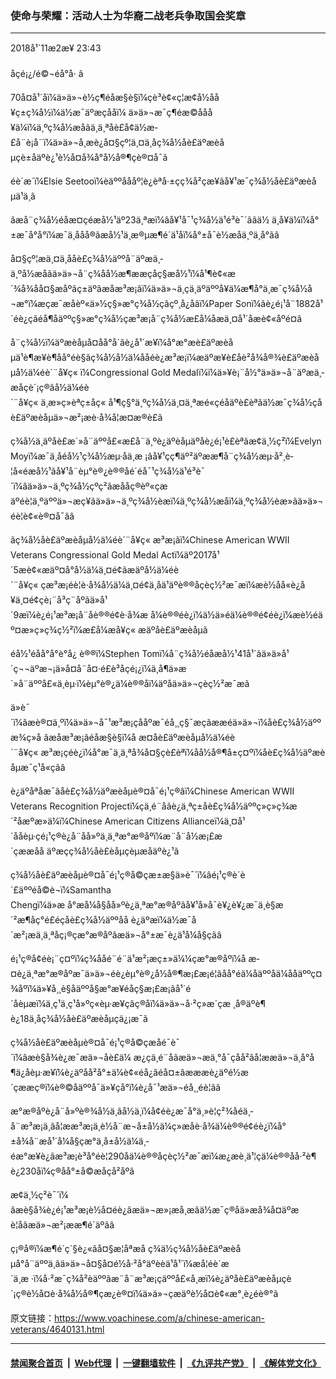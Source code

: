 ### 使命与荣耀：活动人士为华裔二战老兵争取国会奖章
------------------------

<div class="published">
 <span class="date" title="ä¸­å½æ¶é´">
  <time datetime="2018-11-02T23:43:53+08:00">
   2018å¹´11æ2æ¥ 23:43
  </time>
 </span>
</div>
<br/>
<div class="wsw">
 <span class="dateline">
  åçé¡¿/é©¬éå°å· â
 </span>
 <p>
  70å¤å¹´åï¼ä»ä»¬è½ç¶é­åæ­§è§ï¼çè³è¢«ç¦æ­¢å½åå¥ç±ç¾å½ï¼ä½æ¯äºæçååï¼ ä»ä»¬æ¯ç¶éæ©ååå¥ä¼ï¼ä¸ºç¾å½æåãä¸ä¸ªåè£å¢ä½æ­£å¨è¡å¨ï¼ä»ä»¬å¸æè¿å¤§çº¦ä¸¤ä¸åç¾å½åè£äºæèåµçè±åäºè¿¹è½å¤å¾å°å½å®¶çè®¤å¯ã
 </p>
 <p>
  éè´æ´ï¼Elsie Seetooï¼èäººåååº¦è¿èªå·±çç¾å²çæ¥ãå¥¹æ¯ç¾å½åè£äºæèåµä¹ä¸ã
 </p>
 <p>
  âæå¨ç¾å½éåæ¤çéæå½¹äº23ä¸ªæï¼âå¥¹å¯¹ç¾å½ä¹é³è¯´ãâä½ ä¸å¥ä¼ï¼å°±æ¯å°å°ï¼æ¯ä¸ååå®ãæå½¹ä¸æ®µæ¶é´ä¹åï¼å°±å¯è½æåä¸ºä¸­å°ãâ
 </p>
 <p>
  å¤§çº¦æä¸¤ä¸ååè£ç¾å½äººå¨äºæä¸­ä¸ºå½æåãä»ä»¬å¨ç¾åå½æ¶ææçåç§æå½¹ï¼å¹¶è¢«æ´¾å¾åå¤§æåºãç±äºãæåæ³æ¡ãï¼ä»ä»¬ä¸­çä¸äºäººå¥ä¼æ¶å°ä¸æ¯ç¾å½å¬æ°ï¼æçæ¯æåèº«ä»½ç§»æ°ç¾å½çâçº¸å¿å­âï¼Paper Sonï¼ãè¿é¡¹å¨1882å¹´éè¿çãéå¶åäººç§»æ°ç¾å½çæ³æ¡å¨ç¾å½æ­£å¼åæä¸¤å¹´åæè¢«åºé¤ã
 </p>
 <p>
  å¨ç¾å½ï¼äºæèåµå¤åå°å´ãè¿å¹´æ¥ï¼å°æ°æè£äºæèåµä¹è¶æ¥è¶åå°éè§ãç¾å½å½ä¼ååéè¿æ³æ¡ï¼æäºæ¥è£åè²å¾å®¾è£äºæèåµå½ä¼éè´¨å¥ç« ï¼Congressional Gold Medalï¼ï¼ä»¥è¡¨å½°ä»ä»¬å¨äºæä¸­æåçè´¡ç®ãå½ä¼éè´¨å¥ç« ä¸æ»ç»èªç±åç« å¹¶ç§°ä¸ºç¾å½ä¸¤ä¸ªæé«çéåäºè£èªãä½æ¯ç¾å½çåè£äºæèåµä»¬æ²¡æè·å¾å¦æ­¤æ®è£ã
 </p>
 <p>
  ç¾å½ä¸äºåè£æ´»å¨äººå£«æ­£å¨ä¸ºè¿äºèåµäºåè¿é¡¹è£èªãæ¢ä¸½ç²ï¼Evelyn Moyï¼æ¯ä¸åéå½¹ç¾å½æµ·åä¸­æ ¡ãå¥¹çç¶äº²äºææ¶å¨ç¾å½æµ·å²¸è­¦å«éæå½¹ãå¥¹å¨èµ°è®¿è®®åé´éå¯¹ç¾å½ä¹é³è¯´ï¼âä»ä»¬ä¸ºç¾å½çºç²ãæååç®èº«çæäºéè¦ä¸ºäººä»¬æç¥ãä»ä»¬ä¸ºç¾å½èæï¼ä¸ºç¾å½æåï¼ä¸ºç¾å½èæ­»ãä»ä»¬éè¦è¢«è®¤å¯ãâ
 </p>
 <p>
  ãç¾å½åè£äºæèåµå½ä¼éè´¨å¥ç« æ³æ¡ãï¼Chinese American WWII Veterans Congressional Gold Medal Actï¼äº2017å¹´5æè¢«æäº¤å°å½ä¼ä¸¤é¢ãæäºå½ä¼éè´¨å¥ç« çæ³æ¡éè¦è·å¾å½ä¼ä¸¤é¢ä¸åä¹äºè®®åçèç½²æ¯æï¼æè½åå«è¿å¥ä¸¤é¢çè¡¨å³ç¨åºãä»å¹´9æï¼è¿é¡¹æ³æ¡å¨åè®®é¢è·å¾æ å¼è®®éè¿ï¼ä½ä»éä¼è®®é¢éè¿ï¼æè½éäº¤æ»ç»ç­¾ç½²ï¼æ­£å¼æå¥ç« æäºåè£äºæèåµã
 </p>
 <p>
  éå½¹éåå°å°è°­å¿ è®®ï¼Stephen Tomï¼å¨ç¾å½éåæå½¹41å¹´ãä»ä»å¹´ç¬¬äºæ¬¡ä»å¤å¨å¤·é£è³åçé¡¿ï¼ä¸å¶ä»æ´»å¨äººå£«ä¸èµ·ï¼èµ°è®¿ä¼è®®åï¼äºåä»ä»¬çèç½²æ¯æã
 </p>
 <p>
  ä»è¯´ï¼âæè®¤ä¸ºï¼ä»ä»¬å¯¹æ³æ¡çååºæ¯éå¸¸ç§¯æçãææéä»ä»¬ï¼åè£ç¾å½äººæ¾ç»å ãæåæ³æ¡ãé­åæ­§è§ï¼å æ­¤åè£äºæèåµå½ä¼éè´¨å¥ç« æ³æ¡çéè¿ï¼å°æ¯ä¸ä¸ªå¾å¤§çè£èªï¼åå½å®¶å±ç¤ºï¼åè£ç¾å½äºæèåµæ¯ç¹å«çãâ
 </p>
 <p>
  è¿äºåªåæ¯âåè£ç¾å½äºæèåµè®¤å¯é¡¹ç®âï¼Chinese American WWII Veterans Recognition Projectï¼çä¸é¨åãè¿ä¸ªç±åè£ç¾å½äººç»ç»ç¾æ´²åæºæ»ä¼ï¼Chinese American Citizens Allianceï¼ä¸¤å¹´ååèµ·çé¡¹ç®è¿å¨åå»ºä¸ä¸ªæ°æ®åºï¼æ¨å¨å½æ¡£æ´çææåå äºæçç¾å½åè£èåµçèµæåäºè¿¹ã
 </p>
 <p>
  ç¾å½åè£äºæèåµè®¤å¯é¡¹ç®å©çæ±æ§ä»è¯´ï¼âé¡¹ç®è´è´£äººéå©è¬ï¼Samantha Chengï¼ä»æ å°æå¼å§åå»ºè¿ä¸ªæ°æ®åºãå¥¹å»å¯è¥¿è¥¿æ¯ä¸è§æ´²æ¶åç°é£éçåè£ç¾å½äººåå è¿äºæï¼ä½æ¯å´æ²¡æä¸ä¸ªåç¡®çæ°æ®åºãæä»¬å°±æ¯è¿ä¹å¼å§çãâ
 </p>
 <p>
  é¡¹ç®å¢éè¡¨ç¤ºï¼ç¾ååé¨é¨ä¹æ²¡æç±»ä¼¼çæ°æ®åºï¼å æ­¤è¿ä¸ªæ°æ®åºæ¯ä»ä»¬éè¿èµ°è®¿å½å®¶æ¡£æ¡é¦ãåå°éä¼åäººåä¼ååäººç¤¾åºï¼ä»¥å¸¸è§åäººå§æ°æ¥éåç§æ¡£æ¡ãå¹´é´åèµæï¼ä¸ç¹ä¸ç¹å»ºç«èµ·æ¥çãç®åï¼ä»ä»¬å·²ç»æ´çæ ¸å®äºè¶è¿18ä¸åç¾å½åè£äºæèåµçä¿¡æ¯ã
 </p>
 <p>
  ç¾å½åè£äºæèåµè®¤å¯é¡¹ç®å©çæåé¯è¯´ï¼âæè§å¾è¿æ¯æä»¬åè£ä¼ æ¿çä¸é¨åãæä»¬æä¸°å¯çåå²ãå¦ææä»¬ä¸å°å¶ä¿å­èµ·æ¥ï¼è¿äºåå²å°±ä¼è¢«éå¿ãéå¤±ãæææè¿äºé½æ´çææç®ï¼è®©åäººå¯ä»¥çå°ï¼è¿å¯¹æä»¬éå¸¸éè¦ãâ
 </p>
 <p>
  æ°æ®åºè¿å¨å»ºè®¾å½ä¸­ãå½ä¸ï¼å¢éè¿æ¯å°ä¸»è¦ç²¾åéä¸­å¨æ³æ¡ä¸ãå¦ææ³æ¡ä¸è½å¨æ¬å±å½ä¼ç»æåè·å¾ä¼è®®é¢éè¿ï¼å°±å¾å¨æå¹´å¼å§çæ°ä¸å±å½ä¼ä¸­éæ°æ¥è¿ãæ³æ¡è³å°éè¦290åä¼è®®åçèç½²æ¯æï¼æ¿æè¸ä¹¦çä¼è®®åå·²è¶è¿230åï¼ç®åå°±å©æåçå²åºã
 </p>
 <p>
  æ¢ä¸½ç²è¯´ï¼ âæè§å¾è¿é¡¹æ³æ¡è½å¤éè¿ãæä»¬æ»¡æå¸æãä½æ¯ç®åä»æå¾å¤äºæè¦åãæä»¬æ²¡ææ¶é´äºãâ
 </p>
 <p>
  ç¡®å®ï¼æ¶é´ç´§è¿«ãå¤§æ¦åªæå ç¾ä½ç¾å½åè£äºæèåµå°å¨äººä¸ãä»ä»¬å¤§å¤é½å·²å°äºèèä¹å¹´ï¼æå¦éè´æ´ä¸æ ·ï¼å·²æ¯ç¾å²èäººãæ¨å¨æ³æ¡çäººå£«å¸æï¼è¿äºåè£äºæèåµçè´¡ç®è½å¤è·å¾å½å®¶çæ¿è®¤ï¼ä»ä»¬çæäºè½å¤è¢«æ°¸è¿é­è®°ã
 </p>
</div>

原文链接：https://www.voachinese.com/a/chinese-american-veterans/4640131.html


------------------------
#### [禁闻聚合首页](https://github.com/gfw-breaker/banned-news/blob/master/README.md) &nbsp;|&nbsp; [Web代理](https://github.com/gfw-breaker/open-proxy/blob/master/README.md) &nbsp;|&nbsp;  [一键翻墙软件](https://github.com/gfw-breaker/nogfw/blob/master/README.md) &nbsp;|&nbsp; [《九评共产党》](https://github.com/gfw-breaker/9ping.md/blob/master/README.md#九评之一评共产党是什么) &nbsp;|&nbsp; [《解体党文化》](https://github.com/gfw-breaker/jtdwh.md/blob/master/README.md#绪论)